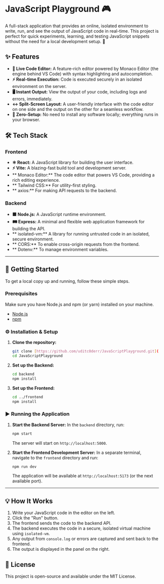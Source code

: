 # JavaScript Playground 🎮

A full-stack application that provides an online, isolated environment to write, run, and see the output of JavaScript code in real-time. This project is perfect for quick experiments, learning, and testing JavaScript snippets without the need for a local development setup. 🚀

## ✨ Features

-   **📝 Live Code Editor:** A feature-rich editor powered by Monaco Editor (the engine behind VS Code) with syntax highlighting and autocompletion.
-   **⚡ Real-time Execution:** Code is executed securely in an isolated environment on the server.
-   **🖥️ Instant Output:** View the output of your code, including logs and errors, immediately.
-   **↔️ Split-Screen Layout:** A user-friendly interface with the code editor on one side and the output on the other for a seamless workflow.
-   **🚀 Zero-Setup:** No need to install any software locally; everything runs in your browser.

## 🛠️ Tech Stack

### Frontend

-   **⚛️ React:** A JavaScript library for building the user interface.
-   **⚡ Vite:** A blazing-fast build tool and development server.
-   ** Monaco Editor:** The code editor that powers VS Code, providing a rich editing experience.
-   ** Tailwind CSS:** For utility-first styling.
-   ** axios:** For making API requests to the backend.

### Backend

-   **🟩 Node.js:** A JavaScript runtime environment.
-   **🛤️ Express:** A minimal and flexible web application framework for building the API.
-   ** isolated-vm:** A library for running untrusted code in an isolated, secure environment.
-   ** CORS:** To enable cross-origin requests from the frontend.
-   ** Dotenv:** To manage environment variables.

---

## 🚀 Getting Started

To get a local copy up and running, follow these simple steps.

### Prerequisites

Make sure you have Node.js and npm (or yarn) installed on your machine.

-   [Node.js](https://nodejs.org/)
-   [npm](https://www.npmjs.com/get-npm)

### ⚙️ Installation & Setup

1.  **Clone the repository:**
    ```sh
    git clone [https://github.com/uditc0derr/JavaScriptPlayground.git](https://github.com/uditc0derr/JavaScriptPlayground.git)
    cd JavaScriptPlayground
    ```

2.  **Set up the Backend:**
    ```sh
    cd backend
    npm install
    ```

3.  **Set up the Frontend:**
    ```sh
    cd ../frontend
    npm install
    ```

### ▶️ Running the Application

1.  **Start the Backend Server:**
    In the `backend` directory, run:
    ```sh
    npm start
    ```
    The server will start on `http://localhost:5000`.

2.  **Start the Frontend Development Server:**
    In a separate terminal, navigate to the `frontend` directory and run:
    ```sh
    npm run dev
    ```
    The application will be available at `http://localhost:5173` (or the next available port).

---

## 💡 How It Works

1.  Write your JavaScript code in the editor on the left.
2.  Click the "Run" button.
3.  The frontend sends the code to the backend API.
4.  The backend executes the code in a secure, isolated virtual machine using `isolated-vm`.
5.  Any output from `console.log` or errors are captured and sent back to the frontend.
6.  The output is displayed in the panel on the right.

## 📄 License

This project is open-source and available under the MIT License.
